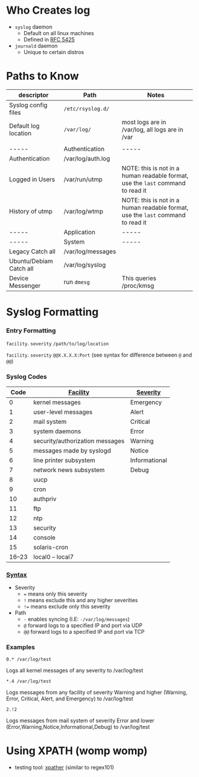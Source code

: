 # Who Creates log
- `syslog` daemon
  - Default on all linux machines
  - Defined in [RFC 5425](https://tools.ietf.org/html/rfc5424)
- `journald` daemon
  - Unique to certain distros

# Paths to Know
| descriptor | Path | Notes |
| ---------- | ---- | ----- | 
| Syslog config files | `/etc/rsyslog.d/` | |
| Default log location | `/var/log/` | most logs are in /var/log, all logs are in /var |
| | | |
| ----- | Authentication | ----- |
| Authentication | /var/log/auth.log | |
| Logged in Users | /var/run/utmp | NOTE: this is not in a human readable format, use the `last` command to read it |
| History of utmp | /var/log/wtmp | NOTE: this is not in a human readable format, use the `last` command to read it |
| ----- | Application | ----- |
| ----- | System | ----- |
| Legacy Catch all | /var/log/messages | |
| Ubuntu/Debiam Catch all | /var/log/syslog | |
| Device Messenger | run `dmesg` | This queries /proc/kmsg |

# Syslog Formatting

### Entry Formatting
`facility`. `severity` `/path/to/log/location`


`facility`. `severity` `@@X.X.X.X:Port` (see syntax for difference between `@` and `@@`)

### Syslog Codes
| Code | [Facility](https://en.wikipedia.org/wiki/Syslog#Facility) | [Severity](https://en.wikipedia.org/wiki/Syslog#Severity_level) |
| ---- | -------- | -------- |
| 0 | kernel messages | Emergency |
| 1 | user-level messages | Alert |
| 2 | mail system | Critical |
| 3 | system daemons | Error |
| 4 | security/authorization messages | Warning |
| 5 | messages made by syslogd | Notice |
| 6 | line printer subsystem | Informational |
| 7 | network news subsystem | Debug |
| 8 	| uucp 	| |
| 9 	| cron 	| |
| 10 	| authpriv 	| |
| 11 	| ftp 	| |
| 12 	| ntp 	| |
| 13 	| security 	| |
| 14 	| console 	| |
| 15 	| solaris-cron 	| |
| 16–23 	| local0 – local7 	| |
### [Syntax](https://man7.org/linux/man-pages/man5/rsyslog.conf.5.html)
- Severity
  - `=` means only this severity
  - `!` means exclude this and any higher severities
  - `!=` means exclude only this severity
- Path
  - `-` enables syncing (I.E: `-/var/log/messages`)
  - `@` forward logs to a specified IP and port via UDP
  - `@@` forward logs to a specified IP and port via TCP

### Examples
```
0.* /var/log/test
```
Logs all kernel messages of any severity to /var/log/test

```
*.4 /var/log/test
```
Logs messages from any facility of severity Warning and higher (Warning, Error, Critical, Alert, and Emergency) to /var/log/test

```
2.!2
```
Logs messages from mail system of severity Error and lower (Error,Warning,Notice,Informational,Debug) to /var/log/test

# Using XPATH (womp womp)
- testing tool: [xpather](http://xpather.com/) (similar to regex101)
